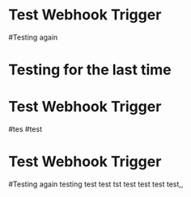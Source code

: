# Test Webhook Trigger
#Testing again
# Testing for the last time
# Test Webhook Trigger
#tes
#test
# Test Webhook Trigger
#Testing again
testing
test
test
tst
test
test
test
test,,
